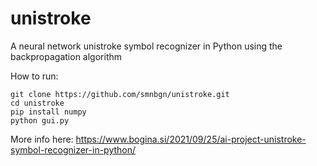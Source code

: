 # unistroke
A neural network unistroke symbol recognizer in Python using the backpropagation algorithm

How to run:
  
    git clone https://github.com/smnbgn/unistroke.git
    cd unistroke
    pip install numpy
    python gui.py

More info here: https://www.bogina.si/2021/09/25/ai-project-unistroke-symbol-recognizer-in-python/
